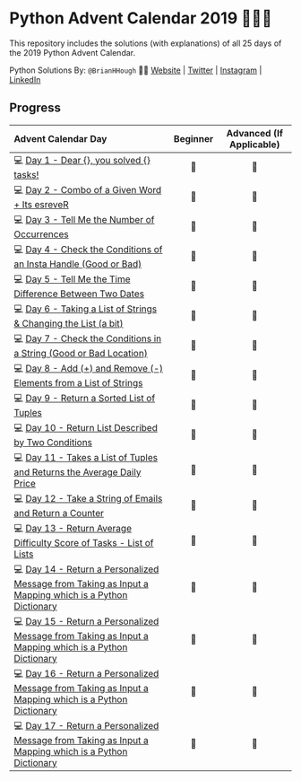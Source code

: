 # Python Advent Calendar 2019 🐍🎄🎁
This repository includes the solutions (with explanations) of all 25 days of the 2019 Python Advent Calendar.

Python Solutions By: `@BrianHHough` 👨‍💻 [Website](https://BrianHHough.com) 
| 
[Twitter](https://twitter.com/BrianHHough)
|
[Instagram](https://instagram.com/BrianHHough)
|
[LinkedIn](https://linkedin.com/in/BrianHHough)

## Progress
| Advent Calendar Day | Beginner | Advanced (If Applicable) |
|:---|:---:|:---:|
|💻 [Day 1 - Dear {}, you solved {} tasks!](https://github.com/BrianHHough/PythonAdventCalendar2019/tree/master/day-01-you-solved-x-tasks) | 🌟 | 🌟 |
|💻 [Day 2 - Combo of a Given Word + Its esreveR](https://github.com/BrianHHough/PythonAdventCalendar2019/tree/master/day-02-combination-of-word-and-its-reverse) | 🌟 | 🌟 |
|💻 [Day 3 - Tell Me the Number of Occurrences](https://github.com/BrianHHough/PythonAdventCalendar2019/tree/master/day-03-number-of-occurrences) | 🌟 | 🌟 |
|💻 [Day 4 - Check the Conditions of an Insta Handle (Good or Bad)](https://github.com/BrianHHough/PythonAdventCalendar2019/tree/master/day-04-check-conditions-in-string) | 🌟 | 🌟 |
|💻 [Day 5 - Tell Me the Time Difference Between Two Dates](https://github.com/BrianHHough/PythonAdventCalendar2019/tree/master/day-05-time-difference-between-two-dates) | 🌟 | 🌟 |
|💻 [Day 6 - Taking a List of Strings & Changing the List (a bit)](https://github.com/BrianHHough/PythonAdventCalendar2019/tree/master/day-06-changing-list-of-strings) | 🌟 | 🌟 |
|💻 [Day 7 - Check the Conditions in a String (Good or Bad Location)](https://github.com/BrianHHough/PythonAdventCalendar2019/tree/master/day-07-check-conditions-in-string-good-or-bad-destination) | 🌟 | 🌟 |
|💻 [Day 8 - Add (+) and Remove (-) Elements from a List of Strings](https://github.com/BrianHHough/PythonAdventCalendar2019/tree/master/day-08-adds-removes-elements-from-list-of-strings) | 🌟 | 🌟 |
|💻 [Day 9 - Return a Sorted List of Tuples](https://github.com/BrianHHough/PythonAdventCalendar2019/tree/master/day-09-return-sorted-list-of-tuples) | 🌟 | 🌟 |
|💻 [Day 10 - Return List Described by Two Conditions](https://github.com/BrianHHough/PythonAdventCalendar2019/tree/master/day-10-return-list-described-by-two-conditions#day-10---return-list-described-by-two-conditions) | 🌟 | 🌟 |
|💻 [Day 11 - Takes a List of Tuples and Returns the Average Daily Price](https://github.com/BrianHHough/PythonAdventCalendar2019/tree/master/day-11-list-of-tuples-daily-price-rounded) | 🌟 | 🌟 |
|💻 [Day 12 - Take a String of Emails and Return a Counter](https://github.com/BrianHHough/PythonAdventCalendar2019/tree/master/day-12-list-of-tuples-daily-price-rounded) | 🌟 | 🌟 |
|💻 [Day 13 - Return Average Difficulty Score of Tasks - List of Lists](https://github.com/BrianHHough/PythonAdventCalendar2019/tree/master/day-13-average-difficulty-score-tasks-list-of-lists) | 🌟 | 🌟 |
|💻 [Day 14 - Return a Personalized Message from Taking as Input a Mapping which is a Python Dictionary](https://github.com/BrianHHough/PythonAdventCalendar2019/tree/master/day-14-return-personalized-message-from-input-mapping) | 🌟 | 🌟 |
|💻 [Day 15 - Return a Personalized Message from Taking as Input a Mapping which is a Python Dictionary](https://github.com/BrianHHough/PythonAdventCalendar2019/tree/master/day-14-return-personalized-message-from-input-mapping) | 🌟 | 🌟 |
|💻 [Day 16 - Return a Personalized Message from Taking as Input a Mapping which is a Python Dictionary](https://github.com/BrianHHough/PythonAdventCalendar2019/tree/master/day-16-return-personalized-message-from-input-mapping) | 🌟 | 🌟 |
|💻 [Day 17 - Return a Personalized Message from Taking as Input a Mapping which is a Python Dictionary](https://github.com/BrianHHough/PythonAdventCalendar2019/tree/master/day-17-return-personalized-message-from-input-mapping) | 🌟 | 🌟 |


